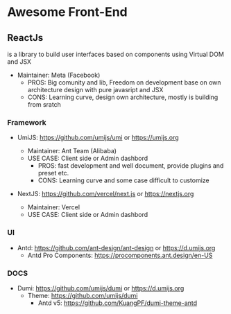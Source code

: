 # Awesome Front-End

## ReactJs
  is a library to build user interfaces based on components using Virtual DOM and JSX
- Maintainer: Meta (Facebook)
    - PROS: Big comunity and lib, Freedom on development base on own architecture design with pure javasript and JSX
    - CONS: Learning curve, design own architecture, mostly is building from sratch

### Framework
- UmiJS: https://github.com/umijs/umi or https://umijs.org
  - Maintainer: Ant Team (Alibaba) 
  - USE CASE: Client side or Admin dashbord
    - PROS: fast development and well document, provide plugins and preset etc.
    - CONS: Learning curve and some case difficult to customize

- NextJS: https://github.com/vercel/next.js or https://nextjs.org
  - Maintainer: Vercel 
  - USE CASE: Client side or Admin dashbord

### UI 
- Antd: https://github.com/ant-design/ant-design or https://d.umijs.org
  - Antd Pro Components: https://procomponents.ant.design/en-US

### DOCS
- Dumi: https://github.com/umijs/dumi or https://d.umijs.org
  - Theme: https://github.com/umijs/dumi
    - Antd v5: https://github.com/KuangPF/dumi-theme-antd
